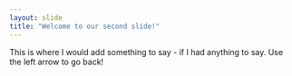 ```yaml
---
layout: slide
title: "Welcome to our second slide!"
---
```

This is where I would add something to say - if I had anything to say. 
Use the left arrow to go back!
